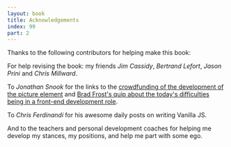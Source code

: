 ```yaml
---
layout: book
title: Acknowledgements
index: 99
part: 2
---
```


Thanks to the following contributors for helping make this book:

For help revising the book: my friends _Jim Cassidy_, _Bertrand Lefort_, _Jason Prini_ and _Chris Millward_.

To _Jonathan Snook_ for the links to the [crowdfunding of the development of the picture element][picture-element] and [Brad Frost's quip about the today's difficulties being in a front-end development role][brad-frost-components].

[picture-element]: https://www.indiegogo.com/projects/picture-element-implementation-in-blink/x/22249440#/
[brad-frost-components]: http://bradfrost.com/blog/post/frontend-design-react-and-a-bridge-over-the-great-divide/

To _Chris Ferdinandi_ for his awesome daily posts on writing Vanilla JS.

And to the teachers and personal development coaches for helping me develop my stances, my positions, and help me part with some ego.
